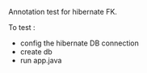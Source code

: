 Annotation test for hibernate FK.

To test :
* config the hibernate DB connection  
* create db  
* run app.java
